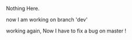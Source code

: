 Nothing Here.

now I am working on branch 'dev' 

working again, Now I have to fix a bug on master !
